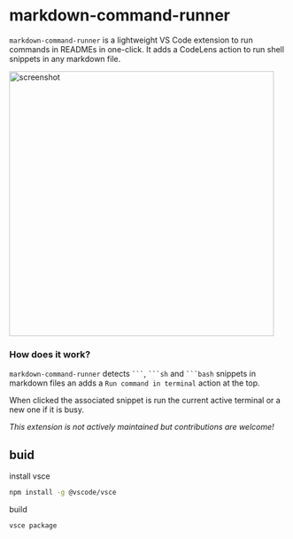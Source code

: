 # markdown-command-runner

`markdown-command-runner` is a lightweight VS Code extension to run commands in READMEs in one-click.
It adds a CodeLens action to run shell snippets in any markdown file.

<img width="478" alt="screenshot" src="https://user-images.githubusercontent.com/1406778/64465935-20934280-d163-11e9-8e0e-8dfd0f86fad3.png">

### How does it work?

`markdown-command-runner` detects `` ``` ``, `` ```sh `` and `` ```bash `` snippets in markdown files an adds
a `Run command in terminal` action at the top.

When clicked the associated snippet is run the current active terminal or a new one if it is busy.


*This extension is not actively maintained but contributions are welcome!*

## buid

install vsce
```sh
npm install -g @vscode/vsce
```

build
```sh
vsce package
```

